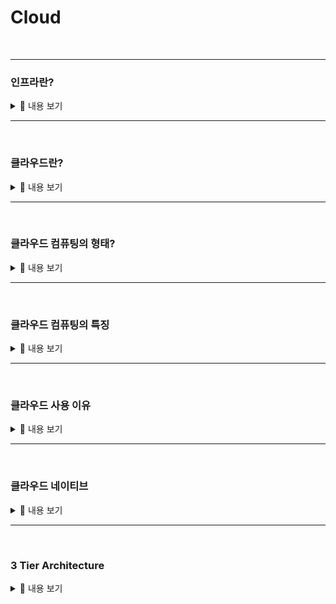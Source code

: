 # Cloud
<br>

-----------------------

### 인프라란?

<details>
    <summary>🤔 내용 보기 </summary>
<br/>

-----------------------

인프라는 IT 서비스의 기반이 되는 기술 구성 요소들의 집합이라고 할 수 있다. 
서비스를 이루기 위해서 필요한 인프라 기술들은 아래와 같다. 

1. 하드웨어

    하드웨어는 물리적인 요소를 말한다. 
    서버, 스토리지, 전원장치들을 말한다. 
    서버를 조금 더 뜯어보면, CPU, Memory Slot, FAN, Powerm Pci Slot, Back plan등이 있다.(관련해서는 추후에 작성하도록 하겠다.)

2. 운영체제
    
    하드웨어와 네트워크 기기를 제어하기 위한 기본 소프트웨어를 말한다. 대표적으로는 내가 사랑하는 Linux가 있다. 

3. 미들웨어

    미들웨어는 서버가 특정 역할을 수행할 수 있도록 동작하는 소프트웨어를 말한다. 

    이렇게 말하니 무슨말인가 싶다. 쉽게 말해서, 미들웨어는 시스템 내의 다양한 부품(S/F 컴포넌트, 모듈 또는 서비스)들이 서로 맞물려 동작할 수 있도록 도와주는 중간 매개체이며, 이를 통해 시스템은 효율적으로 정보를 교환하고 작업을 처리한다. 

4. 네트워크

    네트워크는 호스트, 라우터, 스위치 등의 장비들이 연결되어 정보를 주고받을 수 있는 구조이며, 이는 인터넷을 포함한 다양한 서비스와 정보를 제공하거나 공유하기 위한 핵심기술 이다. 
    
</details>

-----------------------

<br>

### 클라우드란?


<details>
<summary>🤔 내용 보기 </summary>
<br/>

-----------------------

클라우드란 클라우드 컴퓨팅의 줄인 말인다. 

가트너 보고서에는 클라우드를 다음과 같이 정의한다. 
> 확장 가능하고 탄력적인 IT 기능이 인터넷을 사용하는 외부의 고객들에게 서비스 형태로 제공되는 컴퓨팅 방식

인터넷 기반 컴퓨팅으로 데이터를 자신의 컴퓨터가 아닌 인터넷에 연결된 다른 컴퓨터로 처리하는 기술을 말한다. 즉,인터넷만 연결되어 있다면 연결가능한 서버 또는 네트워크이다. 


</details>

-----------------------

<br>

### 클라우드 컴퓨팅의 형태?


<details>
<summary>🤔 내용 보기 </summary>
<br/>

-----------------------

클라우드에는 크게 3가지의 종류가 있다. 
<div align="center">
    <img src="./image/iaas-paas-saas-diagram5.1-1638x1046.png" width="100%"></img>
</div>

1. IaaS

    IaaS는 Infrastructure as a Service로 인프라 요소를 가상환경으로 만들어 필요에 따라 자원을 제공하는 형태를 말한다. 

    자원으로 가상머신, 스토리지, 네트워크 등이 있다. 

    OS부터 상위의 모든 플랫폼이나 애플리케이션을 사용자가 직접 구성을 해야한다. 

    대표적으로 AWS의 EC2와 OpenStack이 있다. 

2. PaaS

    PaaS는 Platform as a Service로 일반적으로 애플리케이션 빌드, 테스트, 배포하늗네 필요한 구성들을 제공하는 형태를 말한다. 

    이러한 구성 환경을 제공함으로 개발자들은 개발에 집중할 수 있게 되었다. 

    대표적으로는 Azure의 App Service가 있다. 

3. SaaS

    SaaS는 Software as a Service로 소프트웨어 및 관련 데이터는 중앙에 호스팅 된다. 
    또한 사용자는 웹 브라우저 등의 클라이언트를 통해 접속하는 형태의 소프트웨어 전달 모델이다. 

    이러한 SaaS는 소프트웨어 업그레이드, 유지보수 및 보안 업데이트같은 작업을 제공자가 처리하므로 사용자는 이런 부분을 전혀 신경 쓰지 않아도 된다. 

    대표적으로는 구글 workspace, MS365가 있다. 


</details>

-----------------------

<br>

### 클라우드 컴퓨팅의 특징


<details>
<summary>🤔 내용 보기 </summary>
<br/>

클라우드 컴퓨팅의 특징은 아래와 같다.

1. On-Demand Self-Service
    
    사용자가 서비스 관리자의 개입 없이 원하는 시점에 서비스를 바로 사용할 수 있어야 한다는 특징.

2. Broad Network Access

    네트워크를 통해 제공받고, 표준 매커니즘을 이용해 액세스하는 특징.

    즉, 플랫폼 관계 없이 네트워크를 통해 사용한다는 것이 중요한 특징을 갖는다.

3. Resource Pooling

    물리적인 자원이나 가상화된 자원은 풀로 관리되는데, 
    이는 사용자의 요청에의해 사용자에게 할당되거나 다시 풀로 반환되어 한다. 

    Resource Pooling은 물리적 위치, 크기 등에 대해 모르고 자원을 추상화시켜 제공하는 특징.

4. Repid Elasticity

    자동으로 외부 수요와 상응하여 신속하게 확장 가능한 특징.

    사용자는 자원을 무한대로 확장할 수 있거나 필요한 만큼의 수준으로 마음대로 줄일수 있어야 한다. 
    또한 이러한 작업은 수분 이내로 이루어져야 한다. 

5. Measured Service

    자원의 사용량이 실시간으로 수집되고 모니터링이 되어야 하는 특징.


-----------------------

</details>

-----------------------

<br>

### 클라우드 사용 이유


<details>
<summary>🤔 내용 보기 </summary>
<br/>

전통적으로 온프레미스 환경으로 시스템을 구축했다. 

그런데 클라우드가 나오면서 현재 대부분의 기업들은 클라우드 환경으로 많이 넘어가고 있다. 

그러면 왜 기업들은 클라우드를 선택을 하고 클라우드를 사용하는걸까?

이는 클라우드의 장점과도 밀접한 관계가 있다. 

클라우드의 중요한 장점으로 확장성과 안전성을 말할 수 있다. 

확장성이란 리소스의 빠른 할당으로 인하여 컴퓨팅의 리소스를 필요에 따라 빠르게 확장/축속할 수 있다. 
이를 통하여 많은 트래픽이 들어와서 시스템에 더 많은 노드를 추가해야 하는 상황이어도 빠르게 노드를 추가하여 워크로드를 효과적으로 분산시킬 수 있다. 이를 Scale Out이라고 한다. 
또한 단일 노드의 리소스, CPU, Memory, Storage 등 용량을 빠르게 늘릴 수 있다. 

그리고 안정성, 즉 시스템의 다운타임을 최소화하여 서비스가 정상적으로 유지 될 수 있도록 한다. 클라우드의 데이터센터는 전 세계에 퍼져있는데, 자연재해나 어떠한 문제로 문제가 발생 시에 다른 곳의 데이터센터에서 백업을 구축하여 서비스에 문제가 없도록 한다. 


클라우드의 이러한 장점으로 트래픽 변화가 많은 시스템이나 빠른 서비스가 되어야 하는 시스템들에서 사용하기에 좋다보니 많은 기업들은 클라우드를 구축하여 사용하고 있다. 

그렇다고 온프레미스는 필요없느냐? 절대 아니다!! 

온프레미스와 클라우드는 같은 목표, 가용성 보장을 목표로 한다는 것은 같지만 개념에서 차이가 있다. 

온프레미스는 서버가 죽지 않도록 하는 것이 목표이다. 

반면 클라우드는 많은 인스턴스로 이루어진 분산 환경에서 인스턴스가 죽으면 다른 인스턴스가 빠르게 대체하는 것을 목표로 한다. 

결국 잠시라도 서비스가 끊겨서는 안되는 시스템이나 CSP에서 보장하는 가용성 이상의 가용성이 필요한 시스템은 온프레미스가 유리하다. 

또한 높은 기밀성이 요구되는 데이터를 다루는 시스템이나 공장이나 산업 시스템 같이 일반적이지 않은 환경에서는 온프레미스가 더욱 유리하다.  

그리고 너무 많은 클라우드의 사용은 CSP에 지불해야 하는 비용이 높아지게 되는데, 비용이 온프레미스 구축 및 유지보수보다 더 나오게 되는 경우도 있다. 

그래서 하이브리드 클라우드 형태로 많이들 사용한다. 즉, 온프레미스와 클라우드를 함께 사용한다. 

-----------------------

</details>


-----------------------

<br>

### 클라우드 네이티브

<details>
<summary>🤔 내용 보기 </summary>
<br/>

클라우드 네이티브라 클라우드의 장점을 최대한 활용한 정보 시스템을 구축 및 실행하는 환경을 의미한다.

기술, 애플리케이션, 아키텍처, 개발방법론, 조직 등의 다양한 용어와 결합하여 다양한 의미로 사용하는 것으로 국가 표준 프레임워크 포털에서 정의하고 있다. 
이러한 클라우드 네이티브에는 MSA(Microservices Architecture), 컨테이너, CI/CD, DevOps들이 존재한다. 

[MSA]

    MAS는 Microservices Architecture 소프트웨어를 여러 작은 독립적인 서비스로(컴포넌트) 분해하여 개발하고 운영하는 아키텍처 패턴을 의미한다. 
    각 컴포넌트들은 프로세스로 실행하고 각 서비스가 REST Api나 메시징을 이용하여 통신한다. 

    전통적인 개발 방식으로 하나의 프로젝트에 모든 기능을 함꼐 포함하여 배포하는 방식인 모놀리식 아키텍처가 있다. 
    모놀리식 아키텍처는 빠르게 개발이 가능하며 필요한 모든 기능을 한번만 호출하기 때문에 복잡한 통신 없이 사용할 수 있다. 
    예시로 하나의 웹 개발을 개발하기 위해 모듈별로 개발하고 완료된 애플리케이션을 하나의 결과물로 패키징하여 배포되는 형태를 말한다. 
    하지만 코드가 많아지면 많아질수록 유지관리 및 확장이 어려워지고 일부 기능을 수정하거나 업데이트하려면 애플리케이션 전체를 다시 배포해야만 한다. 

    이러한 단점을 보완하기 위해 클라우드 환경에서 서버를 구축하는 MSA를 사용한다. 

    MSA를 통하여 각각의 서비스는 모듈화가 되어 모듈끼리 통신을 한다. 이로인하여 각각 개별의 서비스 개발을 빠르게 하며 유지보수도 쉽게 가능하다. 
    이뿐만이 아니라 팀 단위로 기술 스택을 다르게 가져가도 모듈 연동에 있어 무리가 없다. 
    여기서 끝이냐? 더 있다. 
    서비스가 개별적이기에 독립적으로 배포가 되고 이는 지속적인 배포(CD)가 쉬워졌으며 각 서비스 부하에 따라 개별적으로 Scale-Out이 가능하다. 

    하지만 모놀리식에 비해 많이 복잡하다. 서비스가 모두 분산되어 있다보니 내부 시스템의 통신을 어떻게 가져갈기 정해야하고 통신 장애나 서버 부하 등이 발생한 경우 트랜잭션 유지 방법을 결정하고 구현해야한다. 


[컨테이너] 

<div align="center">
    <img src="./image/컨테이너.png" width="60%"></img>
</div>

    마이크로 서비스 애플리케이션으로 개발된 결과를 컨테이너 기반의 가상화에 의해 실행되는 경우가 많다. 
    컨테이너 가상화는 기본의 물리적인 서버를 운영하는 것처럼 사용되는 서버 가상화에 비해서 적은 리소스를 사용하고, 공유할 수 있는 부분에 대해서 각각의 컨테이너 가상화 인스턴스들이 레이어로 구분되어 있는 상태에서 공유를 해주어 리소스를 통해서 애플리케이션이라던가 미들웨어, 운영체제 등을 기동할 수 있다. 


[CI/CD]

    CI는 Continous Integration으로 주기적으로 빈번하게 작은 단위로 배포를 하곘다는 의미를 가진다. 
    또한 통합을 위한 단계로 빌드, 테스트, merge 부분을 자동화 한다. 
    이로인하여 개발의 생산성 향상과 문제점을 빠르게 발견하여 수정할 수 있게 되었다. 

    CI는 크게 3가지의 역할을 수행한다.
    1. 코드관리
    2. 통합
    3. 배포

    CD는 두 가지가 있다.
    1. Continuous Delivery
    CI에서 통합된 데이터를 검증하고 최종 배포를 수동으로 하는 작업을 말한다. 

    2. Continous Deployment
    CI에서 통합된 데이터를 검등하고 최종 배포를 자동으로 하는 작업을 말한다. 

[DevOps]

    DevOps란 Development + Operation이다. 
    한마디로 엔지니어가 프로그램이하고 빌드하고 직접 시스템에 배포 및 서비스를 운영하는 것을 말한다. 

    또한 사용자와 끊임 없이 커뮤니케이션을 하고 서비스를 개선해 나가는 조직의 문화를 말하기도 한다. 


-----------------------

</details>

-----------------------

<br>

### 3 Tier Architecture

<details>
<summary>🤔 내용 보기 </summary>
<br/>

N Tier Archotecture는 미들웨어를 구성할 때 많이 고민하는 요소 중 하나이다. 

- 1 Tier Architecture

    한 개의 시스템 내에 서버와 클라이언트 프로그램이 공존하는 논리적인 클라이언트-서버 시스템 구성 방법이다. 

    쉽게 말해서 web+was+db가 하나의 서버 내에 설치되는 것을 말한다. 

    1티어는 시스템 구축에 많은 요소 기술이 필요하지 않고 관리와 보안이 쉽다. 

    하지만 서버가 비대해지고 사용자 수가 많아짐에 따라 서버 부하가 기하급수적으로 증가한다. 

- 2 Tier Architecture

    클라이언트와 서버가 물리적으로 서로 독립된 시스템에 존재하는 형태로 구성된다. 

    2대의 서버로 구성되고, 한대에 web+was를 다른 한대에는 db를 구축한다. 

    2계층, 클라이언트-서버 방싯ㄱ으로 발전하여 1티어보다는 부하가 상당 부분 들어들었다.

    또한 더욱 정교한 자료 분석과 사용자로의 정보 제공이 가능하다. 

- 3 Tier Architecture

    3 Tier Architecture는 다중 계층 구조에서 널리 사용되며, presentation, application, data 3개의 계층으로 구성된다. 

    WEB 서버 / WAS 서버 / DB 서버로 구성이 된다. 

    이를 통하여 한쪽으로 기능이 비대해지는 현상을 방지하고 서버의 확장성이 다른 아키텍처보다 용이하여 사용자 수가 급증하더라도 일정한 시간에 응답을 얻을 수 있다. 

    하지만 적정 수의 사용자가 사용하지 않으면 2티어보다 성능이 떨어질 수 있고, 관리 포인트가 늘어남에 따라 장애 발생 포인트가 늘어났다. 

-----------------------

</details>